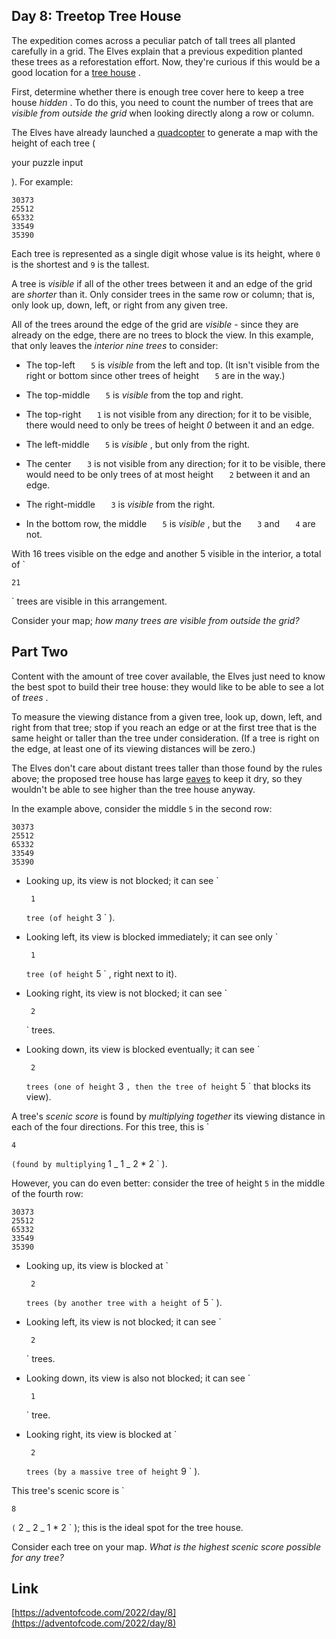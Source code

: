 ## Day 8: Treetop Tree House

The expedition comes across a peculiar patch of tall trees all planted carefully in a grid. The Elves explain that a previous expedition planted these trees as a reforestation effort. Now, they're curious if this would be a good location for a
[tree house](https://en.wikipedia.org/wiki/Tree_house)
.

First, determine whether there is enough tree cover here to keep a tree house
_hidden_
. To do this, you need to count the number of trees that are
_visible from outside the grid_
when looking directly along a row or column.

The Elves have already launched a
[quadcopter](https://en.wikipedia.org/wiki/Quadcopter)
to generate a map with the height of each tree (

your puzzle input

). For example:

```
30373
25512
65332
33549
35390

```

Each tree is represented as a single digit whose value is its height, where
`0`
is the shortest and
`9`
is the tallest.

A tree is
_visible_
if all of the other trees between it and an edge of the grid are
_shorter_
than it. Only consider trees in the same row or column; that is, only look up, down, left, or right from any given tree.

All of the trees around the edge of the grid are
_visible_
\- since they are already on the edge, there are no trees to block the view. In this example, that only leaves the
_interior nine trees_
to consider:

- The top-left
  `    5
  `
  is
  _visible_
  from the left and top. (It isn't visible from the right or bottom since other trees of height
  `    5
  `
  are in the way.)

- The top-middle
  `    5
  `
  is
  _visible_
  from the top and right.

- The top-right
  `    1
  `
  is not visible from any direction; for it to be visible, there would need to only be trees of height
  _0_
  between it and an edge.

- The left-middle
  `    5
  `
  is
  _visible_
  , but only from the right.

- The center
  `    3
  `
  is not visible from any direction; for it to be visible, there would need to be only trees of at most height
  `    2
  `
  between it and an edge.

- The right-middle
  `    3
  `
  is
  _visible_
  from the right.

- In the bottom row, the middle
  `    5
  `
  is
  _visible_
  , but the
  `    3
  `
  and
  `    4
  `
  are not.

With 16 trees visible on the edge and another 5 visible in the interior, a total of
`

    21

`
trees are visible in this arrangement.

Consider your map;
_how many trees are visible from outside the grid?_

## Part Two

Content with the amount of tree cover available, the Elves just need to know the best spot to build their tree house: they would like to be able to see a lot of
_trees_
.

To measure the viewing distance from a given tree, look up, down, left, and right from that tree; stop if you reach an edge or at the first tree that is the same height or taller than the tree under consideration. (If a tree is right on the edge, at least one of its viewing distances will be zero.)

The Elves don't care about distant trees taller than those found by the rules above; the proposed tree house has large
[eaves](https://en.wikipedia.org/wiki/Eaves)
to keep it dry, so they wouldn't be able to see higher than the tree house anyway.

In the example above, consider the middle
`5`
in the second row:

```
30373
25512
65332
33549
35390

```

- Looking up, its view is not blocked; it can see
  `

       1

  ` tree (of height
`
  3
  `
  ).

- Looking left, its view is blocked immediately; it can see only
  `

       1

  ` tree (of height
`
  5
  `
  , right next to it).

- Looking right, its view is not blocked; it can see
  `

       2

  `
  trees.

- Looking down, its view is blocked eventually; it can see
  `

       2

  ` trees (one of height
`
  3
  ` , then the tree of height
`
  5
  `
  that blocks its view).

A tree's
_scenic score_
is found by
_multiplying together_
its viewing distance in each of the four directions. For this tree, this is
`

    4

`(found by multiplying`
1 _ 1 _ 2 \* 2
`
).

However, you can do even better: consider the tree of height
`5`
in the middle of the fourth row:

```
30373
25512
65332
33549
35390

```

- Looking up, its view is blocked at
  `

       2

  ` trees (by another tree with a height of
`
  5
  `
  ).

- Looking left, its view is not blocked; it can see
  `

       2

  `
  trees.

- Looking down, its view is also not blocked; it can see
  `

       1

  `
  tree.

- Looking right, its view is blocked at
  `

       2

  ` trees (by a massive tree of height
`
  9
  `
  ).

This tree's scenic score is
`

    8

`(`
2 _ 2 _ 1 \* 2
`
); this is the ideal spot for the tree house.

Consider each tree on your map.
_What is the highest scenic score possible for any tree?_

## Link

[https://adventofcode.com/2022/day/8](https://adventofcode.com/2022/day/8)
